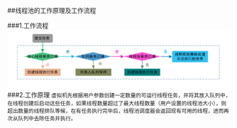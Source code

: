 ##线程池的工作原理及工作流程

###1.工作流程  
![img.png](img.png)  
###2.工作原理
`虚拟机先根据用户参数创建一定数量的可运行线程任务，并将其放入队列中，在线程创建后启动这些任务，如果线程数量超过了最大线程数量（用户设置的线程池大小），则超出数量的线程排队等候，在有任务执行完毕后，线程池调度器会返回现有可用的线程，进而再次从队列中去除任务并执行。`